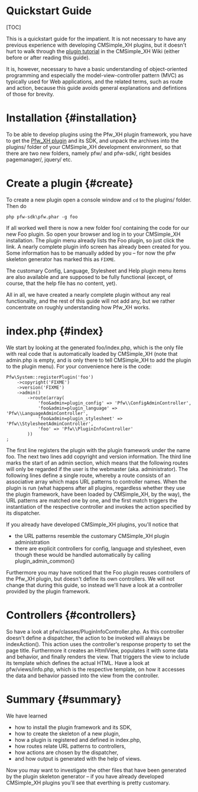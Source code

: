 Quickstart Guide
================

[TOC]

This is a quickstart guide for the impatient. It is not necessary to have any
previous experience with developing CMSimple_XH plugins, but it doesn't hurt
to walk through the 
[plugin tutorial](http://www.cmsimple-xh.org/wiki/doku.php/plugin_tutorial) 
in the CMSimple_XH Wiki (either before or after reading this guide).

It is, however, necessary to have a basic understanding of 
object-oriented programming and especially the 
model-view-controller pattern (MVC) as typically used for Web applications,
and the related terms, such as route and action,
because this guide avoids general explanations and defintions of those for 
brevity.

Installation {#installation}
============

To be able to develop plugins using the Pfw_XH plugin framework, you have to
get the [Pfw_XH plugin](http://3-magi.net/?CMSimple_XH/Pfw_XH) and its SDK,
and unpack the archives into the plugins/ folder of your CMSimple_XH 
development environment, so that there are two new folders, namely pfw/ and
pfw-sdk/, right besides pagemanager/, jquery/ etc.

Create a plugin {#create}
===============

To create a new plugin open a console window and `cd` to the plugins/ folder.
Then do

    php pfw-sdk\pfw.phar -g foo

If all worked well there is now a new folder foo/ containing the code for our
new Foo plugin.
So open your browser and log in to your CMSimple_XH installation.
The plugin menu already lists the Foo plugin, so just click the link.
A nearly complete plugin info screen has already been created for you.
Some information has to be manually added by you – for now the pfw skeleton
generator has marked this as `FIXME`.

The customary Config, Language, Stylesheet and Help plugin menu items are
also available and are supposed to be fully functional (except, of course,
that the help file has no content, yet).

All in all, we have created a nearly complete plugin without any real
functionality, and the rest of this guide will not add any, but we rather
concentrate on roughly understanding how Pfw_XH works.

index.php {#index}
=========

We start by looking at the generated foo/index.php, which is the only file with
real code that is automatically loaded by CMSimple_XH (note that admin.php is
empty, and is only there to tell CMSimple_XH to add the plugin to the plugin menu).
For your convenience here is the code:

~~~~{.php}
Pfw\System::registerPlugin('foo')
    ->copyright('FIXME')
    ->version('FIXME')
    ->admin()
        ->route(array(
            'foo&admin=plugin_config' => 'Pfw\\ConfigAdminController',
            'foo&admin=plugin_language' => 'Pfw\\LanguageAdminController',
            'foo&admin=plugin_stylesheet' => 'Pfw\\StylesheetAdminController',
            'foo' => 'Pfw\\PluginInfoController'
        ))
;
~~~~

The first line registers the plugin with the plugin framework under the name foo.
The next two lines add copyright and version information.
The third line marks the start of an admin section, which means that the 
following routes will only be regarded if the user is the webmaster 
(aka. administrator).
The following lines define a single route, whereby a route consists of an
associative array which maps URL patterns to controller names.
When the plugin is run (what happens after all plugins, regardless whether they
use the plugin framework, have been loaded by CMSimple_XH, by the way),
the URL patterns are matched one by one, and the first match triggers the
instantiation of the respective controller and invokes the action specified 
by its dispatcher.

If you already have developed CMSimple_XH plugins, you'll notice that
 * the URL patterns resemble the customary CMSimple_XH plugin administration
 * there are explicit controllers for config, language and stylesheet,
   even though these would be handled automatically by calling
   plugin_admin_common()

Furthermore you may have noticed that the Foo plugin reuses controllers
of the Pfw_XH plugin, but doesn't define its own controllers.
We will not change that during this guide, so instead we'll have a look at
a controller provided by the plugin framework.

Controllers {#controllers}
===========

So have a look at pfw/classes/PluginInfoController.php.
As this controller doesn't define a dispatcher,
the action to be invoked will always be indexAction().
This action uses the controller's response property to set the page title.
Furthermore it creates an HtmlView, populates it with some data and
behavior, and finally renders the view.
That triggers the view to include its template which defines the actual
HTML.
Have a look at pfw/views/info.php, which is the respective template,
on how it accesses the data and behavior passed into the view from the
controller.

Summary {#summary}
=======

We have learned 
 * how to install the plugin framework and its SDK,
 * how to create the skeleton of a new plugin,
 * how a plugin is registered and defined in index.php,
 * how routes relate URL patterns to controllers,
 * how actions are chosen by the dispatcher,
 * and how output is generated with the help of views.

Now you may want to investigate the other files that have been generated
by the plugin skeleton generator – if you have already developed CMSimple_XH
plugins you'll see that everthing is pretty customary.
